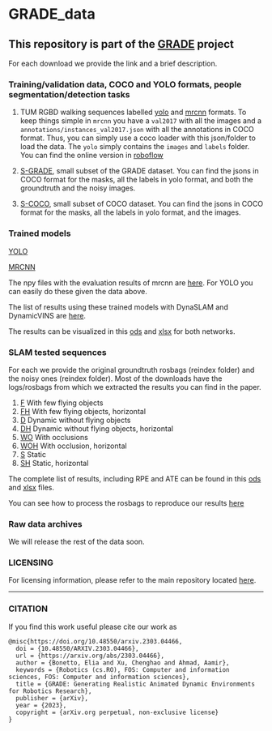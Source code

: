 # GRADE_data

## This repository is part of the [GRADE](https://eliabntt.github.io/GRADE-RR/home) project

For each download we provide the link and a brief description. 

### Training/validation data, COCO and YOLO formats, people segmentation/detection tasks
1. TUM RGBD walking sequences labelled [yolo](https://keeper.mpdl.mpg.de/f/5346f793e0c7402a957c/) and [mrcnn](https://keeper.mpdl.mpg.de/f/240fce3f4ca24dc4a1f4/) formats.
   To keep things simple in `mrcnn` you have a `val2017` with all the images and a `annotations/instances_val2017.json` with all the annotations in COCO format. Thus, you can simply use a coco loader with this json/folder to load the data. 
   The `yolo` simply contains the `images` and `labels` folder.
   You can find the online version in [roboflow](https://universe.roboflow.com/tum-osduz/tum-fr3-walking)
2. [S-GRADE](https://keeper.mpdl.mpg.de/f/19ce92e2c7b048219b2a/), small subset of the GRADE dataset. You can find the jsons in COCO format for the masks, all the labels in yolo format, and both the groundtruth and the noisy images.

3. [S-COCO](https://keeper.mpdl.mpg.de/f/fc09f2f6afc640f3b3bf/), small subset of COCO dataset. You can find the jsons in COCO format for the masks, all the labels in yolo format, and the images.

### Trained models
[YOLO](https://keeper.mpdl.mpg.de/f/88a56a9325114bb6b37c/)

[MRCNN](https://keeper.mpdl.mpg.de/f/9bbfefa5d68d433b99e5/)

The npy files with the evaluation results of mrcnn are [here](https://keeper.mpdl.mpg.de/f/0a2b913f51514616a313/). For YOLO you can easily do these given the data above. 

The list of results using these trained models with DynaSLAM and DynamicVINS are [here](https://keeper.mpdl.mpg.de/f/0a2b913f51514616a313/).

The results can be visualized in this [ods](https://keeper.mpdl.mpg.de/f/85ed82958f5b45bcab0a/) and [xlsx](https://keeper.mpdl.mpg.de/f/824ff83c264c445299f8/) for both networks.

### SLAM tested sequences
For each we provide the original groundtruth rosbags (reindex folder) and the noisy ones (reindex folder). Most of the downloads have the logs/rosbags from which we extracted the results you can find in the paper.

1. [F](https://keeper.mpdl.mpg.de/f/37a0dc5a855547b5b892/) With few flying objects
2. [FH](https://keeper.mpdl.mpg.de/f/f479032ed14e4244a814/) With few flying objects, horizontal
3. [D](https://keeper.mpdl.mpg.de/f/de3f917c925d46a9b39f/) Dynamic without flying objects
4. [DH](https://keeper.mpdl.mpg.de/f/6a23acba9dba40a4865a/) Dynamic without flying objects, horizontal
5. [WO](https://keeper.mpdl.mpg.de/f/1d6dfb859dcb4ac69be9/)  With occlusions
6. [WOH](https://keeper.mpdl.mpg.de/f/a6d613c780344b5393df/) With occlusion, horizontal
7. [S](https://keeper.mpdl.mpg.de/f/f65c55ae0c0b4e8ebb90/) Static
8. [SH](https://keeper.mpdl.mpg.de/f/e49efeb92414482ba478/) Static, horizontal

The complete list of results, including RPE and ATE can be found in this [ods](https://keeper.mpdl.mpg.de/f/b7dd6de95bd14e668665/) and [xlsx](https://keeper.mpdl.mpg.de/f/88d2afde308c421c93a8/) files.

You can see how to process the rosbags to reproduce our results [here](https://github.com/robot-perception-group/GRADE_tools/tree/main)

### Raw data archives

We will release the rest of the data soon.

### LICENSING

For licensing information, please refer to the main repository located [here](https://github.com/eliabntt/GRADE-RR/).

__________
### CITATION
If you find this work useful please cite our work as

```
@misc{https://doi.org/10.48550/arxiv.2303.04466,
  doi = {10.48550/ARXIV.2303.04466},
  url = {https://arxiv.org/abs/2303.04466},
  author = {Bonetto, Elia and Xu, Chenghao and Ahmad, Aamir},
  keywords = {Robotics (cs.RO), FOS: Computer and information sciences, FOS: Computer and information sciences},
  title = {GRADE: Generating Realistic Animated Dynamic Environments for Robotics Research},
  publisher = {arXiv},
  year = {2023},
  copyright = {arXiv.org perpetual, non-exclusive license}
}
```
